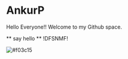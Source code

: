 # AnkurP

Hello Everyone!!
Welcome to my Github space.

** say hello **
!DFSNMF!

![#f03c15](https://via.placeholder.com/15/f03c15/000000?text=+) 
